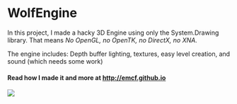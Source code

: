 # WolfEngine

In this project, I made a hacky 3D Engine using only the System.Drawing library. That means _No OpenGL, no OpenTK, no DirectX, no XNA._

The engine includes: Depth buffer lighting, textures, easy level creation, and sound (which needs some work)

#### Read how I made it and more at http://emcf.github.io

<img src='http://emcf.github.io/files/postfiles/Finished.gif'/>
